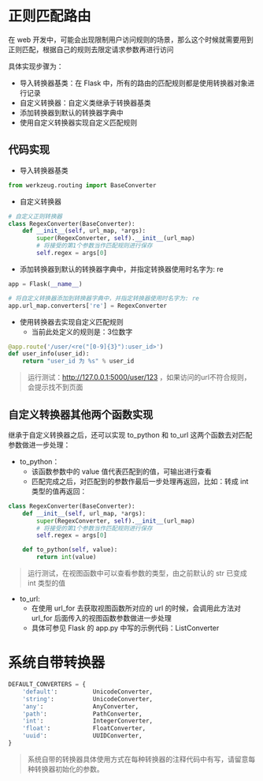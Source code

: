 # 正则匹配路由
在 web 开发中，可能会出现限制用户访问规则的场景，那么这个时候就需要用到正则匹配，根据自己的规则去限定请求参数再进行访问

具体实现步骤为：
- 导入转换器基类：在 Flask 中，所有的路由的匹配规则都是使用转换器对象进行记录
- 自定义转换器：自定义类继承于转换器基类
- 添加转换器到默认的转换器字典中
- 使用自定义转换器实现自定义匹配规则 

## 代码实现

- 导入转换器基类

```python
from werkzeug.routing import BaseConverter
```

- 自定义转换器

```python
# 自定义正则转换器
class RegexConverter(BaseConverter):
    def __init__(self, url_map, *args):
        super(RegexConverter, self).__init__(url_map)
        # 将接受的第1个参数当作匹配规则进行保存
        self.regex = args[0]
```

- 添加转换器到默认的转换器字典中，并指定转换器使用时名字为: re

```python
app = Flask(__name__)

# 将自定义转换器添加到转换器字典中，并指定转换器使用时名字为: re
app.url_map.converters['re'] = RegexConverter
```

- 使用转换器去实现自定义匹配规则 
    - 当前此处定义的规则是：3位数字

```python
@app.route('/user/<re("[0-9]{3}"):user_id>')
def user_info(user_id):
    return "user_id 为 %s" % user_id
```

> 运行测试：http://127.0.0.1:5000/user/123 ，如果访问的url不符合规则，会提示找不到页面

## 自定义转换器其他两个函数实现
继承于自定义转换器之后，还可以实现 to_python 和 to_url 这两个函数去对匹配参数做进一步处理：

- to_python：
    - 该函数参数中的 value 值代表匹配到的值，可输出进行查看
    - 匹配完成之后，对匹配到的参数作最后一步处理再返回，比如：转成 int 类型的值再返回：

```python
class RegexConverter(BaseConverter):
    def __init__(self, url_map, *args):
        super(RegexConverter, self).__init__(url_map)
        # 将接受的第1个参数当作匹配规则进行保存
        self.regex = args[0]

    def to_python(self, value):
        return int(value)

```

> 运行测试，在视图函数中可以查看参数的类型，由之前默认的 str 已变成 int 类型的值

- to_url:
    - 在使用 url_for 去获取视图函数所对应的 url 的时候，会调用此方法对 url_for 后面传入的视图函数参数做进一步处理
    - 具体可参见 Flask 的 app.py 中写的示例代码：ListConverter

# 系统自带转换器

```python
DEFAULT_CONVERTERS = {
    'default':          UnicodeConverter,
    'string':           UnicodeConverter,
    'any':              AnyConverter,
    'path':             PathConverter,
    'int':              IntegerConverter,
    'float':            FloatConverter,
    'uuid':             UUIDConverter,
}
```

> 系统自带的转换器具体使用方式在每种转换器的注释代码中有写，请留意每种转换器初始化的参数。